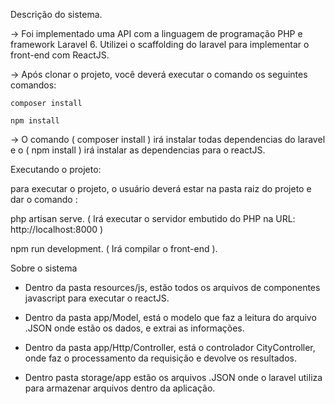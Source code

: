 
Descrição do sistema.

 -> Foi implementado uma API com a linguagem de programação PHP e framework Laravel 6.
 Utilizei o scaffolding do laravel para implementar o front-end com ReactJS.

 -> Após clonar o projeto, você deverá executar o comando os seguintes comandos: 
    
    composer install

    npm install

-> O comando ( composer install ) irá instalar todas dependencias do laravel
e o ( npm install ) irá instalar as dependencias para o reactJS.

Executando o projeto:

para executar o projeto, o usuário deverá estar na pasta raiz do projeto e dar o comando : 

php artisan serve. ( Irá executar o servidor embutido do PHP na URL: http://localhost:8000 )

npm run development. ( Irá compilar o front-end ).

Sobre o sistema

* Dentro da pasta resources/js, estão todos os arquivos de componentes javascript para executar o reactJS.

* Dentro da pasta app/Model, está o modelo que faz a leitura do arquivo .JSON onde estão os dados, e extrai as informações.

* Dentro da pasta app/Http/Controller, está o controlador CityController, onde faz o processamento da requisição e devolve os resultados.

* Dentro pasta storage/app estão os arquivos .JSON onde o laravel utiliza para armazenar arquivos
dentro da aplicação.




